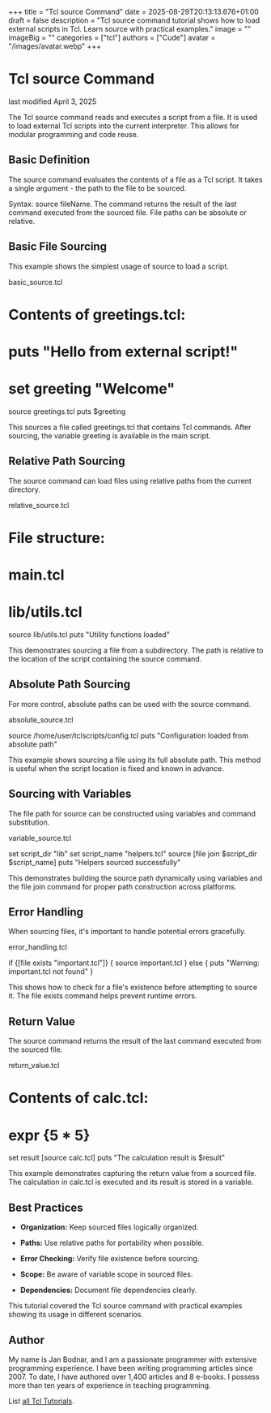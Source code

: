 +++
title = "Tcl source Command"
date = 2025-08-29T20:13:13.676+01:00
draft = false
description = "Tcl source command tutorial shows how to load external scripts in Tcl. Learn source with practical examples."
image = ""
imageBig = ""
categories = ["tcl"]
authors = ["Cude"]
avatar = "/images/avatar.webp"
+++

# Tcl source Command

last modified April 3, 2025

The Tcl source command reads and executes a script from a file. It
is used to load external Tcl scripts into the current interpreter. This allows
for modular programming and code reuse.

## Basic Definition

The source command evaluates the contents of a file as a Tcl script.
It takes a single argument - the path to the file to be sourced.

Syntax: source fileName. The command returns the result of the last
command executed from the sourced file. File paths can be absolute or relative.

## Basic File Sourcing

This example shows the simplest usage of source to load a script.

basic_source.tcl
  

# Contents of greetings.tcl:
# puts "Hello from external script!"
# set greeting "Welcome"

source greetings.tcl
puts $greeting

This sources a file called greetings.tcl that contains Tcl commands. After
sourcing, the variable greeting is available in the main script.

## Relative Path Sourcing

The source command can load files using relative paths from the
current directory.

relative_source.tcl
  

# File structure:
# main.tcl
# lib/utils.tcl

source lib/utils.tcl
puts "Utility functions loaded"

This demonstrates sourcing a file from a subdirectory. The path is relative to
the location of the script containing the source command.

## Absolute Path Sourcing

For more control, absolute paths can be used with the source command.

absolute_source.tcl
  

source /home/user/tclscripts/config.tcl
puts "Configuration loaded from absolute path"

This example shows sourcing a file using its full absolute path. This method is
useful when the script location is fixed and known in advance.

## Sourcing with Variables

The file path for source can be constructed using variables and command
substitution.

variable_source.tcl
  

set script_dir "lib"
set script_name "helpers.tcl"
source [file join $script_dir $script_name]
puts "Helpers sourced successfully"

This demonstrates building the source path dynamically using variables and the
file join command for proper path construction across platforms.

## Error Handling

When sourcing files, it's important to handle potential errors gracefully.

error_handling.tcl
  

if {[file exists "important.tcl"]} {
    source important.tcl
} else {
    puts "Warning: important.tcl not found"
}

This shows how to check for a file's existence before attempting to source it.
The file exists command helps prevent runtime errors.

## Return Value

The source command returns the result of the last command executed from the
sourced file.

return_value.tcl
  

# Contents of calc.tcl:
# expr {5 * 5}

set result [source calc.tcl]
puts "The calculation result is $result"

This example demonstrates capturing the return value from a sourced file. The
calculation in calc.tcl is executed and its result is stored in a variable.

## Best Practices

- **Organization:** Keep sourced files logically organized.

- **Paths:** Use relative paths for portability when possible.

- **Error Checking:** Verify file existence before sourcing.

- **Scope:** Be aware of variable scope in sourced files.

- **Dependencies:** Document file dependencies clearly.

 

This tutorial covered the Tcl source command with practical
examples showing its usage in different scenarios.

## Author

My name is Jan Bodnar, and I am a passionate programmer with extensive
programming experience. I have been writing programming articles since 2007.
To date, I have authored over 1,400 articles and 8 e-books. I possess more
than ten years of experience in teaching programming.

List [all Tcl Tutorials](/tcl/).